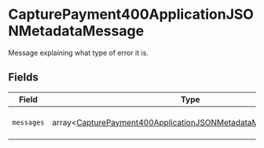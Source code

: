 # CapturePayment400ApplicationJSONMetadataMessage

Message explaining what type of error it is.


## Fields

| Field                                                                                                                                                | Type                                                                                                                                                 | Required                                                                                                                                             | Description                                                                                                                                          | Example                                                                                                                                              |
| ---------------------------------------------------------------------------------------------------------------------------------------------------- | ---------------------------------------------------------------------------------------------------------------------------------------------------- | ---------------------------------------------------------------------------------------------------------------------------------------------------- | ---------------------------------------------------------------------------------------------------------------------------------------------------- | ---------------------------------------------------------------------------------------------------------------------------------------------------- |
| `messages`                                                                                                                                           | array<[CapturePayment400ApplicationJSONMetadataMessageMessages](../../models/operations/CapturePayment400ApplicationJSONMetadataMessageMessages.md)> | :heavy_minus_sign:                                                                                                                                   | N/A                                                                                                                                                  | Invalid Authorization Number                                                                                                                         |
